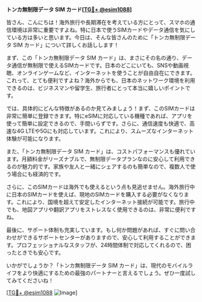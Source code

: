 **トンカ無制限データ SIM カード[[TG💪+ @esim1088](https://t.me/s/esim1088)]**

皆さん、こんにちは！海外旅行や長期滞在を考えている方にとって、スマホの通信環境は非常に重要ですよね。特に日本で使うSIMカードやデータ通信を気にしている方は多いと思います。今日は、そんな皆さんのために「トンカ無制限データ SIM カード」について詳しくお話しします！

まず、この「トンカ無制限データ SIM カード」は、まさにその名の通り、データ通信が無制限で使えるSIMカードです。日本のどこにいても、SNSや動画視聴、オンラインゲームなど、インターネットを使うことが自由自在にできます。これって、とても便利ですよね？海外からでも、日本のネットワーク環境を利用できるのは、ビジネスマンや留学生、旅行者にとって本当に嬉しいポイントです。

では、具体的にどんな特徴があるのか見てみましょう！まず、このSIMカードは非常に簡単に登録できます。特にeSIMに対応している機種であれば、アプリを使って簡単に設定できるので、手間いらずです。さらに、通信速度も快適で、高速な4G LTEや5Gにも対応しています。これにより、スムーズなインターネット体験が可能になります。

また、「トンカ無制限データ SIM カード」は、コストパフォーマンスも優れています。月額料金がリーズナブルで、無制限データプランなのに安心して利用できるのが魅力的です。家族や友人と一緒にシェアするのも簡単なので、複数人で使う場合にも経済的です。

さらに、このSIMカードは海外でも使えるという点も見逃せません。海外旅行中に日本のSIMカードを使えば、現地のSIMカードを購入する必要がなくなります。これにより、国境を超えて安定したインターネット接続が可能です。旅行中でも、地図アプリや翻訳アプリをストレスなく使用できるのは、非常に便利ですね。

最後に、サポート体制も充実しています。もし何か問題があれば、すぐに問い合わせができるサポートセンターがありますので、安心して利用することができます。プロフェッショナルなスタッフが、24時間体制で対応してくれるので、困ったときでも安心です。

いかがでしょうか？「トンカ無制限データ SIM カード」は、現代のモバイルライフをより快適にするための最強のパートナーと言えるでしょう。ぜひ一度試してみてくださいね！

[[TG💪+ @esim1088](https://t.me/s/esim1088) ![Image](https://i.postimg.cc/Y0z9fWf4/image.png)]